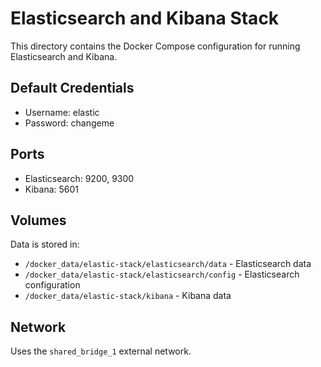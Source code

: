 # Elasticsearch and Kibana Stack

This directory contains the Docker Compose configuration for running Elasticsearch and Kibana.

## Default Credentials

- Username: elastic
- Password: changeme

## Ports

- Elasticsearch: 9200, 9300
- Kibana: 5601

## Volumes

Data is stored in:
- `/docker_data/elastic-stack/elasticsearch/data` - Elasticsearch data
- `/docker_data/elastic-stack/elasticsearch/config` - Elasticsearch configuration
- `/docker_data/elastic-stack/kibana` - Kibana data

## Network

Uses the `shared_bridge_1` external network. 